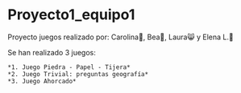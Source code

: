 # Proyecto1_equipo1
Proyecto juegos realizado por: Carolina🐅, Bea🦝, Laura😸 y Elena L.🐨

Se han realizado 3 juegos:

    *1. Juego Piedra - Papel - Tijera*
    *2. Juego Trivial: preguntas geografía*
    *3. Juego Ahorcado*